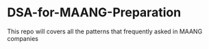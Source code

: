 # DSA-for-MAANG-Preparation
This repo will covers all the patterns that frequently asked in MAANG companies
